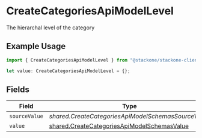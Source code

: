 # CreateCategoriesApiModelLevel

The hierarchal level of the category

## Example Usage

```typescript
import { CreateCategoriesApiModelLevel } from "@stackone/stackone-client-ts/sdk/models/shared";

let value: CreateCategoriesApiModelLevel = {};
```

## Fields

| Field                                                                                                             | Type                                                                                                              | Required                                                                                                          | Description                                                                                                       |
| ----------------------------------------------------------------------------------------------------------------- | ----------------------------------------------------------------------------------------------------------------- | ----------------------------------------------------------------------------------------------------------------- | ----------------------------------------------------------------------------------------------------------------- |
| `sourceValue`                                                                                                     | *shared.CreateCategoriesApiModelSchemasSourceValue*                                                               | :heavy_minus_sign:                                                                                                | N/A                                                                                                               |
| `value`                                                                                                           | [shared.CreateCategoriesApiModelSchemasValue](../../../sdk/models/shared/createcategoriesapimodelschemasvalue.md) | :heavy_minus_sign:                                                                                                | N/A                                                                                                               |